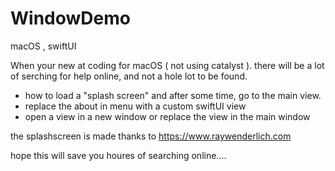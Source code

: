 # WindowDemo
macOS , swiftUI

When your new at coding for macOS ( not using catalyst ). there will be a lot of serching for help online, and not a hole lot to be found.

   -  how to load a "splash screen" and after some time, go to the main view.
   - replace the about in menu with a custom swiftUI view
   - open a view in a new window or replace the view in the main window
   
   
 the splashscreen is made thanks to https://www.raywenderlich.com
 
 
hope this will save you houres of  searching online....


   
   
  
